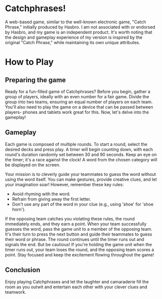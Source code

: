 # Catchphrases!
A web-based game, similar to the well-known electronic game, "Catch Phrase," initially produced by Hasbro.
I am not associated with or endorsed by Hasbro, and my game is an independent product. It's worth noting that 
the design and gameplay experience of my version is inspired by the original "Catch Phrase," while maintaining 
its own unique attributes.

# How to Play
## Preparing the game
Ready for a fun-filled game of Catchphrases? Before you begin, gather a group of players, ideally with an even number for a fair game. Divide the group into two teams, ensuring an equal number of players on each team. You'll also need to play the game on a device that can be passed between players- phones and tablets work great for this. Now, let's delve into the gameplay!

## Gameplay
Each game is composed of multiple rounds. To start a round, select the desired decks and press play. A timer will begin counting down, with each round's duration randomly set between 30 and 90 seconds. Keep an eye on the timer; it's a race against the clock! A word from the chosen category will be displayed on the screen.

Your mission is to cleverly guide your teammates to guess the word without using the word itself. You can make gestures, provide creative clues, and let your imagination soar! However, remember these key rules:
- Avoid rhyming with the word.
- Refrain from giving away the first letter.
- Don't use any part of the word in your clue (e.g., using 'shoe' for 'shoe horn').

If the opposing team catches you violating these rules, the round immediately ends, and they earn a point. When your team successfully guesses the word, pass the game unit to a member of the opposing team. It's their turn to press the next button and guide their teammates to guess their word or phrase. The round continues until the timer runs out and signals the end. But be cautious! If you're holding the game unit when the timer runs out, your team loses the round, and the opposing team scores a point. Stay focused and keep the excitement flowing throughout the game!

## Conclusion
Enjoy playing Catchphrases and let the laughter and camaraderie fill the room as you outwit and entertain each other with your clever clues and teamwork.
